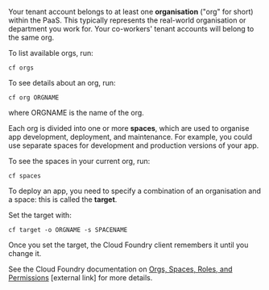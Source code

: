 
Your tenant account belongs to at least one **organisation** ("org" for short) within the PaaS. This typically represents the real-world organisation or department you work for. Your co-workers' tenant accounts will belong to the same org. 

To list available orgs, run:

``cf orgs``

To see details about an org, run:

``cf org ORGNAME``

where ORGNAME is the name of the org.

Each org is divided into one or more **spaces**, which are used to organise app development, deployment, and maintenance. For example, you could use separate spaces for development and production versions of your app.

To see the spaces in your current org, run:

``cf spaces``

To deploy an app, you need to specify a combination of an organisation and a space: this is called the **target**.

Set the target with:

``cf target -o ORGNAME -s SPACENAME``

Once you set the target, the Cloud Foundry client remembers it until you change it.

See the Cloud Foundry documentation on [Orgs, Spaces, Roles, and Permissions](https://docs.cloudfoundry.org/concepts/roles.html) [external link] for more details.